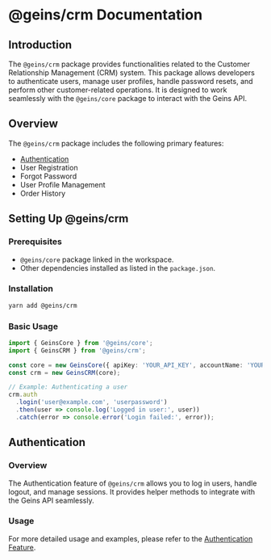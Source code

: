 # @geins/crm Documentation

## Introduction

The `@geins/crm` package provides functionalities related to the Customer Relationship Management (CRM) system. This package allows developers to authenticate users, manage user profiles, handle password resets, and perform other customer-related operations. It is designed to work seamlessly with the `@geins/core` package to interact with the Geins API.

## Overview

The `@geins/crm` package includes the following primary features:

- [Authentication](./authentication)
- User Registration
- Forgot Password
- User Profile Management
- Order History

## Setting Up @geins/crm

### Prerequisites

- `@geins/core` package linked in the workspace.
- Other dependencies installed as listed in the `package.json`.

### Installation

```bash
yarn add @geins/crm
```

### Basic Usage

```ts
import { GeinsCore } from '@geins/core';
import { GeinsCRM } from '@geins/crm';

const core = new GeinsCore({ apiKey: 'YOUR_API_KEY', accountName: 'YOUR_ACCOUNT_NAME' });
const crm = new GeinsCRM(core);

// Example: Authenticating a user
crm.auth
  .login('user@example.com', 'userpassword')
  .then(user => console.log('Logged in user:', user))
  .catch(error => console.error('Login failed:', error));
```

## Authentication

### Overview

The Authentication feature of `@geins/crm` allows you to log in users, handle logout, and manage sessions. It provides helper methods to integrate with the Geins API seamlessly.

### Usage

For more detailed usage and examples, please refer to the [Authentication Feature](./authentication.md).

